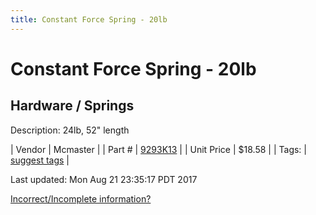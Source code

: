 ```yaml
---
title: Constant Force Spring - 20lb
---
```


# Constant Force Spring - 20lb
## Hardware / Springs
Description: 	24lb, 52" length 

| Vendor | Mcmaster | 
| Part # | [9293K13](https://www.mcmaster.com/#9293K13) | 
| Unit Price | $18.58 | 
| Tags: | [suggest tags](https://docs.google.com/forms/d/e/1FAIpQLSeWyY8v3RgOty-MyWmh9U0iivNYN_molChYyS-0U-o-kOAv_g/viewform) | 

Last updated: Mon Aug 21 23:35:17 PDT 2017

 [Incorrect/Incomplete information?](https://docs.google.com/forms/d/e/1FAIpQLSeWyY8v3RgOty-MyWmh9U0iivNYN_molChYyS-0U-o-kOAv_g/viewform)